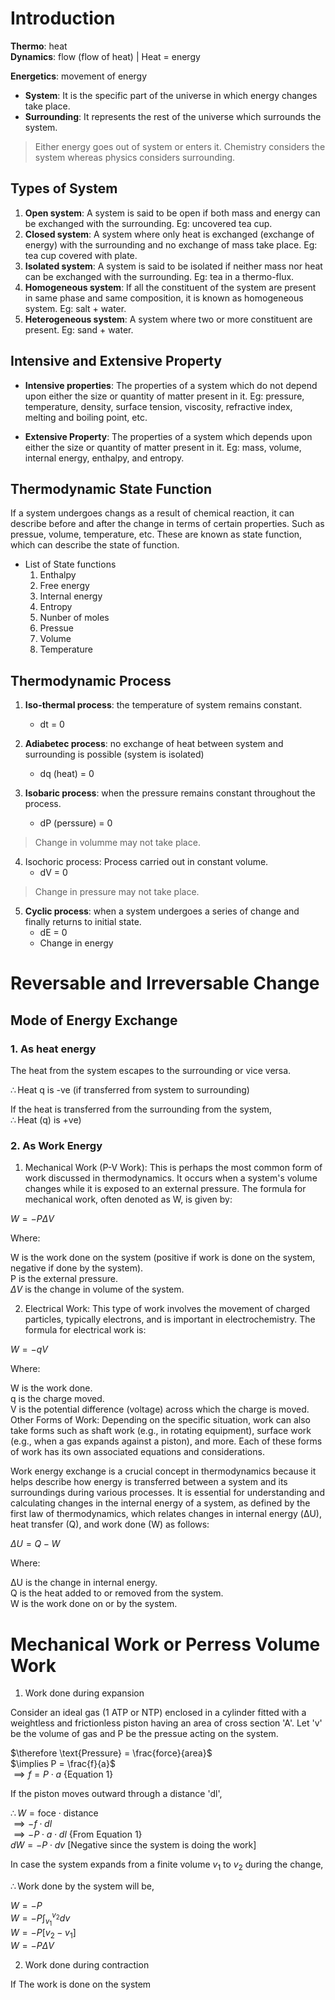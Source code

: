 # Introduction 

**Thermo**: heat  
**Dynamics**: flow (flow of heat) | Heat = energy 

**Energetics**: movement of energy 

- **System**: It is the specific part of the universe in which energy changes take place. 
- **Surrounding**: It represents the rest of the universe which surrounds the system. 

> Either energy goes out of system or enters it. 
> Chemistry considers the system whereas physics considers surrounding. 

## Types of System

1. **Open system**: A system is said to be open if both mass and energy can be exchanged with the surrounding. Eg: uncovered tea cup.
2. **Closed system**: A system where only heat is exchanged (exchange of energy) with the surrounding and no exchange of mass take place. Eg: tea cup covered with plate.
3. **Isolated system**: A system is said to be isolated if neither mass nor heat can be exchanged with the surrounding. Eg: tea in a thermo-flux.
4. **Homogeneous system**: If all the constituent of the system are present in same phase and same composition, it is known as homogeneous system. Eg: salt + water. 
5. **Heterogeneous system**: A system where two or more constituent are present. Eg: sand + water. 

## Intensive and Extensive Property 

- **Intensive properties**: The properties of a system which do not depend upon either the size or quantity of matter present in it. Eg: pressure, temperature, density, surface tension, viscosity, refractive index, melting and boiling point, etc. 

- **Extensive Property**: The properties of a system which depends upon either the size or quantity of matter present in it. Eg: mass, volume, internal energy, enthalpy, and entropy.

## Thermodynamic State Function

If a system undergoes changs as a result of chemical reaction, it can describe before and after the change in terms of certain properties. Such as pressue, volume, temperature, etc. These are known as state function, which can describe the state of function. 

- List of State functions
    1. Enthalpy 
    2. Free energy
    3. Internal energy
    4. Entropy 
    5. Nunber of moles
    6. Pressue 
    7. Volume 
    8. Temperature 

## Thermodynamic Process 

1. **Iso-thermal process**: the temperature of system remains constant.
    - dt = 0

2. **Adiabetec process**: no exchange of heat between system and surrounding is possible (system is isolated)
    - dq (heat) = 0 

3. **Isobaric process**: when the pressure remains constant throughout the process. 
    - dP (perssure) = 0 

> Change in volumme may not take place. 

4. Isochoric process: Process carried out in constant volume. 
    - dV = 0 

> Change in pressure may not take place. 

5. **Cyclic process**: when a system undergoes a series of change and finally returns to initial state. 
    - dE = 0 
    - Change in energy 

# Reversable and Irreversable Change 

## Mode of Energy Exchange 

### 1. As heat energy 

The heat from the system escapes to the surrounding or vice versa. 

$\therefore \text{Heat q is -ve (if transferred from system to surrounding)}$

If the heat is transferred from the surrounding from the system,  
$\therefore \text{Heat (q) is +ve)}$

### 2. As Work Energy 

1. Mechanical Work (P-V Work): This is perhaps the most common form of work discussed in thermodynamics. It occurs when a system's volume changes while it is exposed to an external pressure. The formula for mechanical work, often denoted as W, is given by:

$W = -P\Delta V$

Where:

W is the work done on the system (positive if work is done on the system, negative if done by the system).  
P is the external pressure.  
$\Delta V$ is the change in volume of the system.  

2. Electrical Work: This type of work involves the movement of charged particles, typically electrons, and is important in electrochemistry. The formula for electrical work is:

$W = -qV$

Where:

W is the work done.  
q is the charge moved.  
V is the potential difference (voltage) across which the charge is moved.  
Other Forms of Work: Depending on the specific situation, work can also take forms such as shaft work (e.g., in rotating equipment), surface work (e.g., when a gas expands against a piston), and more. Each of these forms of work has its own associated equations and considerations.

Work energy exchange is a crucial concept in thermodynamics because it helps describe how energy is transferred between a system and its surroundings during various processes. It is essential for understanding and calculating changes in the internal energy of a system, as defined by the first law of thermodynamics, which relates changes in internal energy (ΔU), heat transfer (Q), and work done (W) as follows:

$ΔU = Q - W$

Where:

ΔU is the change in internal energy.  
Q is the heat added to or removed from the system.  
W is the work done on or by the system.  

# Mechanical Work or Perress Volume Work

1. Work done during expansion 

Consider an ideal gas (1 ATP or NTP) enclosed in a cylinder fitted with a weightless and frictionless piston having an area of cross section 'A'. Let 'v' be the volume of gas and P be the pressue acting on the system. 

$\therefore \text{Pressure} = \frac{force}{area}$  
$\implies P = \frac{f}{a}$  
$\implies f = P \cdot a$ {Equation 1}

If the piston moves outward through a distance 'dl',

$\therefore W = \text{foce} \cdot \text{distance}$  
$\implies -f \cdot dl$  
$\implies -P \cdot a \cdot dl$ {From Equation 1}  
$dW = -P \cdot dv$ [Negative since the system is doing the work]

In case the system expands from a finite volume $v_1$ to $v_2$ during the change, 

$\therefore \text{Work done by the system will be,}$  

$W = -P$  
$W = -P \int_{v_1}^{v_2} dv$  
$W = -P [v_2 - v_1]$  
$W = -P \Delta V$

2. Work done during contraction 

If The work is done on the system 

